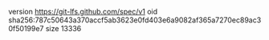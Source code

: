 version https://git-lfs.github.com/spec/v1
oid sha256:787c50643a370accf5ab3623e0fd403e6a9082af365a7270ec89ac30f50199e7
size 13336

